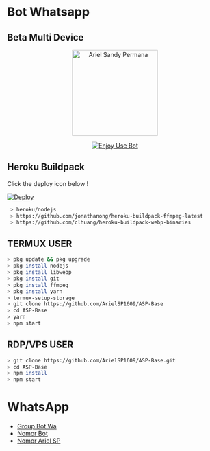# Bot Whatsapp
## Beta Multi Device 

<p align="center">
<img src="https://telegra.ph/file/05dbd461f1d3d1447f350.jpg" alt="Ariel Sandy Permana" width="200"/>

<p align="center">
    <a href="https://ArielSP1609.github.io">
        <img
            src="https://readme-typing-svg.herokuapp.com?size=15&width=280&lines=Ariel+Sandy+Permana"
            alt="Enjoy Use Bot"
        />
    </a>
</p>

## Heroku Buildpack

Click the deploy icon below !

[![Deploy](https://www.herokucdn.com/deploy/button.svg)](https://heroku.com/deploy?template=https://github.com/ArielSP1609/ASP-Base)

```bash
 > heroku/nodejs
 > https://github.com/jonathanong/heroku-buildpack-ffmpeg-latest
 > https://github.com/clhuang/heroku-buildpack-webp-binaries
```

## TERMUX USER
```bash
> pkg update && pkg upgrade
> pkg install nodejs
> pkg install libwebp
> pkg install git
> pkg install ffmpeg
> pkg install yarn
> termux-setup-storage
> git clone https://github.com/ArielSP1609/ASP-Base
> cd ASP-Base
> yarn
> npm start
```

## RDP/VPS USER
```bash 
> git clone https://github.com/ArielSP1609/ASP-Base.git
> cd ASP-Base
> npm install
> npm start
```

# WhatsApp
- [Group Bot Wa](https://chat.whatsapp.com/IqDLCmrbKAM1W9BEDdPZ9Q)
- [Nomor Bot](http://wa.me/6285321822875)
- [Nomor Ariel SP](http://wa.me/6282118022072)